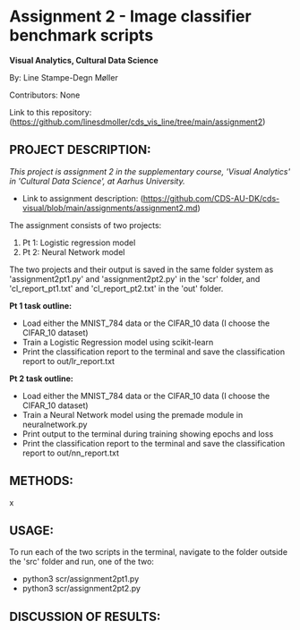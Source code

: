 # Assignment 2 - Image classifier benchmark scripts
**Visual Analytics, Cultural Data Science**

By: Line Stampe-Degn Møller

Contributors: None

Link to this repository: (https://github.com/linesdmoller/cds_vis_line/tree/main/assignment2)

## PROJECT DESCRIPTION:
*This project is assignment 2 in the supplementary course, 'Visual Analytics' in 'Cultural Data Science', at Aarhus University.*
- Link to assignment description: (https://github.com/CDS-AU-DK/cds-visual/blob/main/assignments/assignment2.md)

The assignment consists of two projects:
1. Pt 1: Logistic regression model
2. Pt 2: Neural Network model

The two projects and their output is saved in the same folder system as 'assignment2pt1.py' and 'assignment2pt2.py' in the 'scr' folder, and 'cl_report_pt1.txt' and 'cl_report_pt2.txt' in the 'out' folder. 

**Pt 1 task outline:**
- Load either the MNIST_784 data or the CIFAR_10 data (I choose the CIFAR_10 dataset)
- Train a Logistic Regression model using scikit-learn
- Print the classification report to the terminal and save the classification report to out/lr_report.txt

**Pt 2 task outline:**
- Load either the MNIST_784 data or the CIFAR_10 data (I choose the CIFAR_10 dataset)
- Train a Neural Network model using the premade module in neuralnetwork.py
- Print output to the terminal during training showing epochs and loss
- Print the classification report to the terminal and save the classification report to out/nn_report.txt

## METHODS:
x

## USAGE:
To run each of the two scripts in the terminal, navigate to the folder outside the 'src' folder and run, one of the two:
- python3 scr/assignment2pt1.py
- python3 scr/assignment2pt2.py

## DISCUSSION OF RESULTS:


